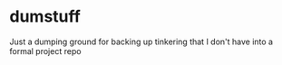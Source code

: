 # dumstuff

Just a dumping ground for backing up tinkering that I don't have into a formal project repo
